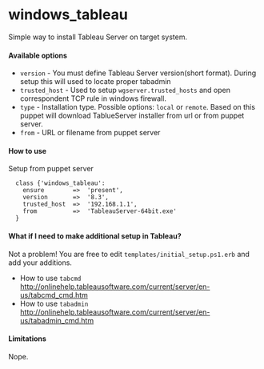 # windows_tableau

Simple way to install Tableau Server on target system.

#### Available options
- `version` - You must define Tableau Server version(short format). During setup this will used to locate proper tabadmin
- `trusted_host` - Used to setup `wgserver.trusted_hosts` and open correspondent TCP rule in windows firewall.
- `type` - Installation type. Possible options: `local` or `remote`. Based on this puppet will download TablueServer installer from url or from puppet server.
- `from` - URL or filename from puppet server

#### How to use

Setup from puppet server

```puppet
  class {'windows_tableau':
    ensure        =>  'present',
    version       =>  '8.3',
    trusted_host  =>  '192.168.1.1',
    from          =>  'TableauServer-64bit.exe'
  }
```
#### What if I need to make additional setup in Tableau?
Not a problem! You are free to edit `templates/initial_setup.ps1.erb` and add your additions.

- How to use `tabcmd` http://onlinehelp.tableausoftware.com/current/server/en-us/tabcmd_cmd.htm
- How to use `tabadmin` http://onlinehelp.tableausoftware.com/current/server/en-us/tabadmin_cmd.htm

#### Limitations

Nope.